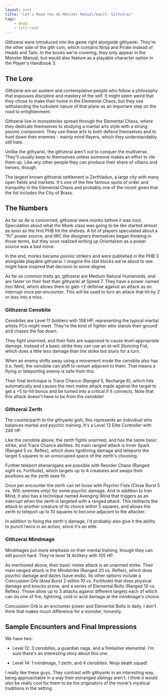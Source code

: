 ```yaml
---
layout: post
title: "Let's Read the 4e Monster Manual/Vault: Githzerai"
tags:
    - dnd4
    - lets-read
---
```


Githzerai were introduced into the game right alongside githyanki. They're the
other side of the gith coin, which contains Ninja and Pirate instead of Heads
and Tails. In the books we're covering, they only appear in the Monster Manual,
but would also feature as a playable character option in the Player's Handbook
3.

## The Lore

Githzerai are an austere and contemplative people who follow a philosophy that
espouses discipline and mastery of the self. It might seem weird that they chose
to make their home in the Elemental Chaos, but they see withstanding the
turbulent nature of that plane as an important step on the road to
enlightenment.

Githzerai live in monasteries spread through the Elemental Chaos, where they
dedicate themselves to studying a martial arts style with a strong psionic
component. They use these arts to both defend themselves and to hunt down their
enemies - mainly mind flayers, which they understandably still hate.

Unlike the githyanki, the githzerai aren't out to conquer the
multiverse. They'll usually keep to themselves unless someone makes an effort to
rile them up. Like any other people they can produce their share of villains and
heroes, though.

The largest known githzerai settlement is Zerthladun, a large city with many
open fields and markets. It's one of the few famous spots of order and
tranquility in the Elemental Chaos and probably one of the nicest given that the
list includes the City of Brass.

## The Numbers

As far as 4e is concerned, githzerai were monks before it was cool. Speculation
about what the Monk class was going to be like started almost as soon as the
first PHB hit the shelves. A lot of players speculated about a "Ki" power
source, and IIRC the designers themselves began thinking in those terms, but
they soon realized writing up Orientalism as a power source was a bad move.

In the end, monks became psionic strikers and were published in the PHB 3
alongside playable githzerai. I imagine the stat blocks we're about to see might
have inspired that decision to some degree.

As far as common traits go, githzerai are Medium Natural Humanoids, and are
faster on their feet than githyanki at Speed 7. They have a power named Iron
Mind, which allows them to gain +2 defense against an attack as an interrupt
once per encounter. This will be used to turn an attack that hit by 2 or less
into a miss.

### Githzerai Cenobite

Cenobites are Level 11 Soldiers with 108 HP, representing the typical martial
artists PCs might meet. They're the kind of fighter who stands their ground and
chases the foe down.

They fight unarmed, and their fists are supposed to cause level-appropriate
damage. Instead of a basic strike they can use an at-will Stunning Fist, which
does a little less damage than the strike but stuns for a turn.

When an enemy shifts away using a movement mode the cenobite also has (i.e,
feet), the cenobite can shift to remain adjacent to them. That means a flying or
teleporting enemy is safe from this.

Their final technique is Trace Chance (Ranged 5; Recharge 6), which hits
automatically and causes the next melee attack made against the target to get a
+5 to-hit bonus and be turned into a critical if it connects. Note that this
attack doesn't have to be from the cenobite!

### Githzerai Zerth

The counterparth to the githyanki gish, this represents an individual who
balances martial and psychic training. It's a Level 13 Elite Controller with 248
HP.

Like the cenobite above, the zerth fights unarmed, and has the same basic
strike, and Trace Chance abilities. Its main ranged attack is Inner Spark
(Ranged 5 vs. Reflex), which does lignthning damage and teleports the target 5
squares to an unnocupied space of the zerth's choosing.

Further teleport shenanigans are possible with Reorder Chaos (Ranged _sight_
vs. Fortitude), which targets up to 4 creatures and swaps their positions as the
zerth sees fit.

Once per encounter the zerth can let loose with Psychic Fists (Close Burst 5
vs. Will; enemies only) for some psychic damage. And in addition to Iron Mind,
it also has a technique named Avenging Wind that triggers as an interrupt when
the zerth is targeted with a ranged attack. This redirects the attack to another
creature of its choice within 5 squares, and allows the zerth to teleport up to
10 squares to become adjacent to the attacker.

In addition to fixing the zerth's damage, I'd probably also give it the ability
to punch twice in an action, since it's an elite.

### Githzerai Mindmage

Mindmages put more emphasis on their mental training, though they can still
punch hard. They're level 14 Artillery with 105 HP.

As mentioned above, their basic melee attack is an unarmed strike. Their main
ranged attack is the Mindstrike (Ranged 20 vs. Reflex), which does psychic
damage and dazes (save ends). Its other options include a Concussion Orb (Area
Burst 2 within 10 vs. Fortitude) that does physical damage and knocks prone, and
a series of Elemental Bolts (Ranged 10 vs. Reflex). Those allow up to 3 attacks
against different targets each of which can do one of fire, lightning, cold or
acid damage at the mindmage's choice.

Concussion Orb is an encounter power and Elemental Bolts is daily. I don't think
that makes much difference for a monster, honestly.

## Sample Encounters and Final Impressions

We have two:

- Level 12: 3 cenobites, a guardian naga, and a firelasher elemental. I'm sure
  there's an interesting story about this one.

- Level 14: 1 mindmage, 1 zerth, and 4 cenobites. Ninja death squad!

I really like these guys. They contrast with githyanki in an interesting way,
being approachable in a way their estranged siblings aren't. I think it would
also be really cool for them to be the originators of the monk's mystical
traditions in the setting.
